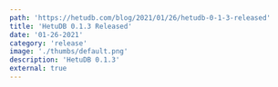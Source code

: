 ```yaml
---
path: 'https://hetudb.com/blog/2021/01/26/hetudb-0-1-3-released'
title: 'HetuDB 0.1.3 Released'
date: '01-26-2021'
category: 'release'
image: './thumbs/default.png'
description: 'HetuDB 0.1.3'
external: true
---
```

